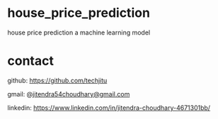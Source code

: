 # house_price_prediction
house price prediction a machine learning model
# contact
  github: https://github.com/techjitu
  
  gmail:  @jitendra54choudhary@gmail.com
  
  linkedin:  https://www.linkedin.com/in/jitendra-choudhary-4671301bb/
  
  
<!-- MARKDOWN LINKS & IMAGES -->
<!-- https://www.markdownguide.org/basic-syntax/#reference-style-links -->
[Product Name Screen Shot]: Images/Landing-Page-SS.png
[product-screenshot]: Images/about-us-rec.gif


